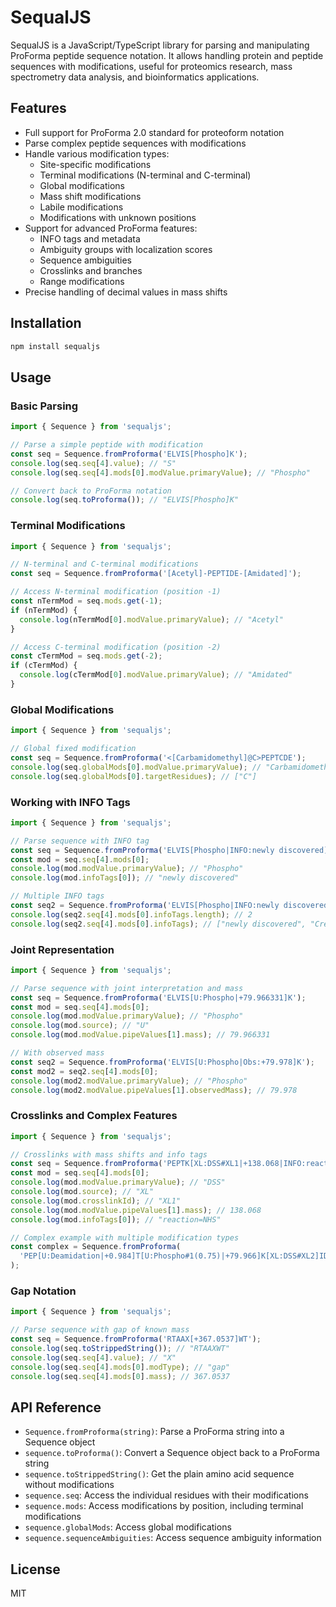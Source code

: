 # SequalJS

SequalJS is a JavaScript/TypeScript library for parsing and manipulating ProForma peptide sequence notation. It allows handling protein and peptide sequences with modifications, useful for proteomics research, mass spectrometry data analysis, and bioinformatics applications.

## Features

- Full support for ProForma 2.0 standard for proteoform notation
- Parse complex peptide sequences with modifications
- Handle various modification types:
    - Site-specific modifications
    - Terminal modifications (N-terminal and C-terminal)
    - Global modifications
    - Mass shift modifications
    - Labile modifications
    - Modifications with unknown positions
- Support for advanced ProForma features:
    - INFO tags and metadata
    - Ambiguity groups with localization scores
    - Sequence ambiguities
    - Crosslinks and branches
    - Range modifications
- Precise handling of decimal values in mass shifts

## Installation

```bash
npm install sequaljs
```

## Usage

### Basic Parsing

```typescript
import { Sequence } from 'sequaljs';

// Parse a simple peptide with modification
const seq = Sequence.fromProforma('ELVIS[Phospho]K');
console.log(seq.seq[4].value); // "S"
console.log(seq.seq[4].mods[0].modValue.primaryValue); // "Phospho"

// Convert back to ProForma notation
console.log(seq.toProforma()); // "ELVIS[Phospho]K"
```

### Terminal Modifications

```typescript
import { Sequence } from 'sequaljs';

// N-terminal and C-terminal modifications
const seq = Sequence.fromProforma('[Acetyl]-PEPTIDE-[Amidated]');

// Access N-terminal modification (position -1)
const nTermMod = seq.mods.get(-1);
if (nTermMod) {
  console.log(nTermMod[0].modValue.primaryValue); // "Acetyl"
}

// Access C-terminal modification (position -2)
const cTermMod = seq.mods.get(-2);
if (cTermMod) {
  console.log(cTermMod[0].modValue.primaryValue); // "Amidated"
}
```

### Global Modifications

```typescript
import { Sequence } from 'sequaljs';

// Global fixed modification
const seq = Sequence.fromProforma('<[Carbamidomethyl]@C>PEPTCDE');
console.log(seq.globalMods[0].modValue.primaryValue); // "Carbamidomethyl"
console.log(seq.globalMods[0].targetResidues); // ["C"]
```

### Working with INFO Tags

```typescript
import { Sequence } from 'sequaljs';

// Parse sequence with INFO tag
const seq = Sequence.fromProforma('ELVIS[Phospho|INFO:newly discovered]K');
const mod = seq.seq[4].mods[0];
console.log(mod.modValue.primaryValue); // "Phospho"
console.log(mod.infoTags[0]); // "newly discovered"

// Multiple INFO tags
const seq2 = Sequence.fromProforma('ELVIS[Phospho|INFO:newly discovered|INFO:Created on 2021-06]K');
console.log(seq2.seq[4].mods[0].infoTags.length); // 2
console.log(seq2.seq[4].mods[0].infoTags); // ["newly discovered", "Created on 2021-06"]
```

### Joint Representation

```typescript
import { Sequence } from 'sequaljs';

// Parse sequence with joint interpretation and mass
const seq = Sequence.fromProforma('ELVIS[U:Phospho|+79.966331]K');
const mod = seq.seq[4].mods[0];
console.log(mod.modValue.primaryValue); // "Phospho"
console.log(mod.source); // "U"
console.log(mod.modValue.pipeValues[1].mass); // 79.966331

// With observed mass
const seq2 = Sequence.fromProforma('ELVIS[U:Phospho|Obs:+79.978]K');
const mod2 = seq2.seq[4].mods[0];
console.log(mod2.modValue.primaryValue); // "Phospho"
console.log(mod2.modValue.pipeValues[1].observedMass); // 79.978
```

### Crosslinks and Complex Features

```typescript
import { Sequence } from 'sequaljs';

// Crosslinks with mass shifts and info tags
const seq = Sequence.fromProforma('PEPTK[XL:DSS#XL1|+138.068|INFO:reaction=NHS]IDE');
const mod = seq.seq[4].mods[0];
console.log(mod.modValue.primaryValue); // "DSS"
console.log(mod.source); // "XL"
console.log(mod.crosslinkId); // "XL1"
console.log(mod.modValue.pipeValues[1].mass); // 138.068
console.log(mod.infoTags[0]); // "reaction=NHS"

// Complex example with multiple modification types
const complex = Sequence.fromProforma(
  'PEP[U:Deamidation|+0.984]T[U:Phospho#1(0.75)|+79.966]K[XL:DSS#XL2]IDE'
);
```

### Gap Notation

```typescript
import { Sequence } from 'sequaljs';

// Parse sequence with gap of known mass
const seq = Sequence.fromProforma('RTAAX[+367.0537]WT');
console.log(seq.toStrippedString()); // "RTAAXWT"
console.log(seq.seq[4].value); // "X"
console.log(seq.seq[4].mods[0].modType); // "gap"
console.log(seq.seq[4].mods[0].mass); // 367.0537
```

## API Reference

- `Sequence.fromProforma(string)`: Parse a ProForma string into a Sequence object
- `sequence.toProforma()`: Convert a Sequence object back to a ProForma string
- `sequence.toStrippedString()`: Get the plain amino acid sequence without modifications
- `sequence.seq`: Access the individual residues with their modifications
- `sequence.mods`: Access modifications by position, including terminal modifications
- `sequence.globalMods`: Access global modifications
- `sequence.sequenceAmbiguities`: Access sequence ambiguity information

## License

MIT